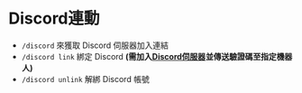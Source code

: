 # Discord連動
- `/discord` 來獲取 Discord 伺服器加入連結
- `/discord link` 綁定 Discord **(需加入[Discord伺服器](https://discord.gg/22DxRjrXRv)並傳送驗證碼至指定機器人)**
- `/discord unlink` 解綁 Discord 帳號 
